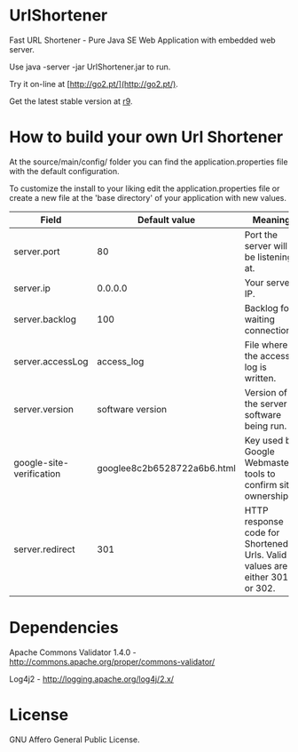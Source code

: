 UrlShortener
============

Fast URL Shortener - Pure Java SE Web Application with embedded web server.

Use java -server -jar UrlShortener.jar to run.

Try it on-line at [http://go2.pt/](http://go2.pt/).

Get the latest stable version at [r9](https://github.com/vilaca/UrlShortener/releases/tag/r9).


How to build your own Url Shortener
===================================

At the source/main/config/ folder you can find the application.properties file with the default configuration.

To customize the install to your liking edit the application.properties file or create a new file at the 'base directory' of your application with new values.

| Field | Default value | Meaning |
|-------|---------------|---------|
| server.port | 80 | Port the server will be listening at. |
| server.ip | 0.0.0.0 | Your server IP. |
| server.backlog | 100 | Backlog for waiting connections. |
| server.accessLog | access_log | File where the access log is written. 
| server.version | software version | Version of the server software being run. |
| google-site-verification | googlee8c2b6528722a6b6.html | Key used by Google Webmaster tools to confirm site ownership. |
| server.redirect | 301 | HTTP response code for Shortened Urls. Valid values are either 301 or 302. |


Dependencies
============

Apache Commons Validator 1.4.0 - http://commons.apache.org/proper/commons-validator/

Log4j2 - http://logging.apache.org/log4j/2.x/


License
=======

GNU Affero General Public License.

